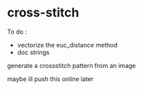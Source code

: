 # cross-stitch

To do :
- vectorize the euc_distance method
- doc strings

generate a crossstitch pattern from an image

maybe ill push this online later
